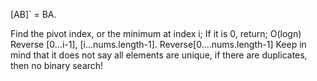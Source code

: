 
[AB]` = BA.

Find the pivot index, or the minimum at index i; If it is 0, return; O(logn)
Reverse [0...i-1], [i...nums.length-1].
Reverse[0....nums.length-1]
Keep in mind that it does not say all elements are unique, if there are duplicates, then no binary search!

